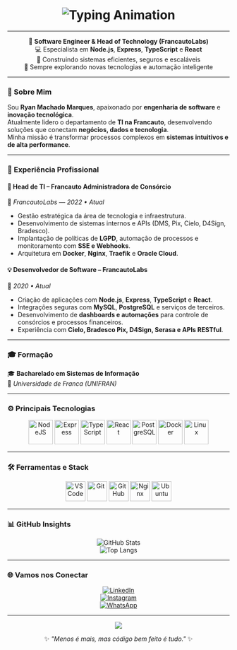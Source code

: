 <!-- ✨ Animated Header -->
<h1 align="center">
  <img src="https://readme-typing-svg.herokuapp.com?font=Fira+Code&weight=600&size=26&pause=1000&color=00FFFF&center=true&vCenter=true&width=600&lines=Hi%2C+I'm+Ryan+Machado+👋;Head+of+IT+at+Francauto+🚗;Software+Engineer+%F0%9F%92%BB;Node.js+%7C+TypeScript+%7C+React;Building+Scalable+Solutions+%E2%9A%A1" alt="Typing Animation" />
</h1>

---

<div align="center">

🎯 **Software Engineer & Head of Technology (FrancautoLabs)**  
💻 Especialista em **Node.js**, **Express**, **TypeScript** e **React**  
🚀 Construindo sistemas eficientes, seguros e escaláveis  
🧠 Sempre explorando novas tecnologias e automação inteligente  

</div>

---

### 🧩 Sobre Mim  

Sou **Ryan Machado Marques**, apaixonado por **engenharia de software** e **inovação tecnológica**.  
Atualmente lidero o departamento de **TI na Francauto**, desenvolvendo soluções que conectam **negócios, dados e tecnologia**.  
Minha missão é transformar processos complexos em **sistemas intuitivos e de alta performance**.

---

### 🏢 Experiência Profissional  

#### 🚗 **Head de TI – Francauto Administradora de Consórcio**  
📍 *FrancautoLabs — 2022 • Atual*  
- Gestão estratégica da área de tecnologia e infraestrutura.  
- Desenvolvimento de sistemas internos e APIs (DMS, Pix, Cielo, D4Sign, Bradesco).  
- Implantação de políticas de **LGPD**, automação de processos e monitoramento com **SSE e Webhooks**.  
- Arquitetura em **Docker**, **Nginx**, **Traefik** e **Oracle Cloud**.  

#### 💡 **Desenvolvedor de Software – FrancautoLabs**  
📍 *2020 • Atual*  
- Criação de aplicações com **Node.js**, **Express**, **TypeScript** e **React**.  
- Integrações seguras com **MySQL**, **PostgreSQL** e serviços de terceiros.  
- Desenvolvimento de **dashboards e automações** para controle de consórcios e processos financeiros.  
- Experiência com **Cielo, Bradesco Pix, D4Sign, Serasa e APIs RESTful**.  

---

### 🎓 Formação  

🎓 **Bacharelado em Sistemas de Informação**  
🏫 *Universidade de Franca (UNIFRAN)*  

---

### ⚙️ Principais Tecnologias  

<div align="center">

<img alt="NodeJS" height="55" src="https://cdn.jsdelivr.net/gh/devicons/devicon/icons/nodejs/nodejs-original.svg" />
<img alt="Express" height="55" src="https://cdn.jsdelivr.net/gh/devicons/devicon/icons/express/express-original.svg" />
<img alt="TypeScript" height="55" src="https://cdn.jsdelivr.net/gh/devicons/devicon/icons/typescript/typescript-original.svg" />
<img alt="React" height="55" src="https://cdn.jsdelivr.net/gh/devicons/devicon/icons/react/react-original.svg" />
<img alt="PostgreSQL" height="55" src="https://cdn.jsdelivr.net/gh/devicons/devicon/icons/postgresql/postgresql-original.svg" />
<img alt="Docker" height="55" src="https://cdn.jsdelivr.net/gh/devicons/devicon/icons/docker/docker-original.svg" />
<img alt="Linux" height="55" src="https://cdn.jsdelivr.net/gh/devicons/devicon/icons/linux/linux-original.svg" />

</div>

---

### 🛠️ Ferramentas e Stack  

<div align="center">

<img alt="VSCode" height="45" src="https://cdn.jsdelivr.net/gh/devicons/devicon/icons/vscode/vscode-original.svg" />
<img alt="Git" height="45" src="https://cdn.jsdelivr.net/gh/devicons/devicon/icons/git/git-original.svg" />
<img alt="GitHub" height="45" src="https://cdn.jsdelivr.net/gh/devicons/devicon/icons/github/github-original.svg" />
<img alt="Nginx" height="45" src="https://cdn.jsdelivr.net/gh/devicons/devicon/icons/nginx/nginx-original.svg" />
<img alt="Ubuntu" height="45" src="https://cdn.jsdelivr.net/gh/devicons/devicon/icons/ubuntu/ubuntu-plain.svg" />

</div>

---

### 📊 GitHub Insights  

<div align="center">

![GitHub Stats](https://github-readme-stats.vercel.app/api?username=RyanMachadoo&show_icons=true&theme=tokyonight&hide_border=true&bg_color=0D1117&title_color=00FFFF&icon_color=00FFFF)  
![Top Langs](https://github-readme-stats.vercel.app/api/top-langs/?username=RyanMachadoo&layout=compact&theme=tokyonight&hide_border=true&bg_color=0D1117&title_color=00FFFF)

</div>

---

### 🌐 Vamos nos Conectar  

<div align="center">

[![LinkedIn](https://img.shields.io/badge/LinkedIn-0D1117?style=for-the-badge&logo=linkedin&logoColor=00FFFF)](https://www.linkedin.com/in/ryan-machado-4805b119b/)  
[![Instagram](https://img.shields.io/badge/Instagram-0D1117?style=for-the-badge&logo=instagram&logoColor=00FFFF)](https://www.instagram.com/ryan_machadoo/)  
[![WhatsApp](https://img.shields.io/badge/WhatsApp-0D1117?style=for-the-badge&logo=whatsapp&logoColor=00FFFF)](https://api.whatsapp.com/send/?phone=5516982055294&text&app_absent=0)

</div>

---

<p align="center">
  <img src="https://capsule-render.vercel.app/api?type=wave&color=00FFFF&height=120&section=footer" />
</p>

<p align="center">
  ✨ <i>"Menos é mais, mas código bem feito é tudo."</i> ✨
</p>
